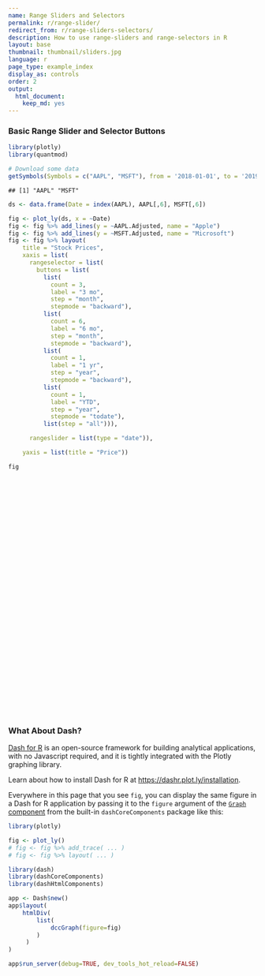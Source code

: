 ```yaml
---
name: Range Sliders and Selectors
permalink: r/range-slider/
redirect_from: r/range-sliders-selectors/
description: How to use range-sliders and range-selectors in R
layout: base
thumbnail: thumbnail/sliders.jpg
language: r
page_type: example_index
display_as: controls
order: 2
output:
  html_document:
    keep_md: yes
---
```



### Basic Range Slider and Selector Buttons


```r
library(plotly)
library(quantmod)

# Download some data
getSymbols(Symbols = c("AAPL", "MSFT"), from = '2018-01-01', to = '2019-01-01')
```

```
## [1] "AAPL" "MSFT"
```

```r
ds <- data.frame(Date = index(AAPL), AAPL[,6], MSFT[,6])

fig <- plot_ly(ds, x = ~Date)
fig <- fig %>% add_lines(y = ~AAPL.Adjusted, name = "Apple")
fig <- fig %>% add_lines(y = ~MSFT.Adjusted, name = "Microsoft")
fig <- fig %>% layout(
    title = "Stock Prices",
    xaxis = list(
      rangeselector = list(
        buttons = list(
          list(
            count = 3,
            label = "3 mo",
            step = "month",
            stepmode = "backward"),
          list(
            count = 6,
            label = "6 mo",
            step = "month",
            stepmode = "backward"),
          list(
            count = 1,
            label = "1 yr",
            step = "year",
            stepmode = "backward"),
          list(
            count = 1,
            label = "YTD",
            step = "year",
            stepmode = "todate"),
          list(step = "all"))),

      rangeslider = list(type = "date")),

    yaxis = list(title = "Price"))

fig
```

<div id="htmlwidget-60ca822899f826d4ee0f" style="width:672px;height:480px;" class="plotly html-widget"></div>
<script type="application/json" data-for="htmlwidget-60ca822899f826d4ee0f">{"x":{"visdat":{"1a8a33f90add":["function () ","plotlyVisDat"]},"cur_data":"1a8a33f90add","attrs":{"1a8a33f90add":{"x":{},"alpha_stroke":1,"sizes":[10,100],"spans":[1,20],"y":{},"type":"scatter","mode":"lines","name":"Apple","inherit":true},"1a8a33f90add.1":{"x":{},"alpha_stroke":1,"sizes":[10,100],"spans":[1,20],"y":{},"type":"scatter","mode":"lines","name":"Microsoft","inherit":true}},"layout":{"margin":{"b":40,"l":60,"t":25,"r":10},"title":"Stock Prices","xaxis":{"domain":[0,1],"automargin":true,"rangeselector":{"buttons":[{"count":3,"label":"3 mo","step":"month","stepmode":"backward"},{"count":6,"label":"6 mo","step":"month","stepmode":"backward"},{"count":1,"label":"1 yr","step":"year","stepmode":"backward"},{"count":1,"label":"YTD","step":"year","stepmode":"todate"},{"step":"all"}]},"rangeslider":{"type":"date"},"title":"Date"},"yaxis":{"domain":[0,1],"automargin":true,"title":"Price"},"hovermode":"closest","showlegend":true},"source":"A","config":{"modeBarButtonsToAdd":["hoverclosest","hovercompare"],"showSendToCloud":false},"data":[{"x":["2018-01-02","2018-01-03","2018-01-04","2018-01-05","2018-01-08","2018-01-09","2018-01-10","2018-01-11","2018-01-12","2018-01-16","2018-01-17","2018-01-18","2018-01-19","2018-01-22","2018-01-23","2018-01-24","2018-01-25","2018-01-26","2018-01-29","2018-01-30","2018-01-31","2018-02-01","2018-02-02","2018-02-05","2018-02-06","2018-02-07","2018-02-08","2018-02-09","2018-02-12","2018-02-13","2018-02-14","2018-02-15","2018-02-16","2018-02-20","2018-02-21","2018-02-22","2018-02-23","2018-02-26","2018-02-27","2018-02-28","2018-03-01","2018-03-02","2018-03-05","2018-03-06","2018-03-07","2018-03-08","2018-03-09","2018-03-12","2018-03-13","2018-03-14","2018-03-15","2018-03-16","2018-03-19","2018-03-20","2018-03-21","2018-03-22","2018-03-23","2018-03-26","2018-03-27","2018-03-28","2018-03-29","2018-04-02","2018-04-03","2018-04-04","2018-04-05","2018-04-06","2018-04-09","2018-04-10","2018-04-11","2018-04-12","2018-04-13","2018-04-16","2018-04-17","2018-04-18","2018-04-19","2018-04-20","2018-04-23","2018-04-24","2018-04-25","2018-04-26","2018-04-27","2018-04-30","2018-05-01","2018-05-02","2018-05-03","2018-05-04","2018-05-07","2018-05-08","2018-05-09","2018-05-10","2018-05-11","2018-05-14","2018-05-15","2018-05-16","2018-05-17","2018-05-18","2018-05-21","2018-05-22","2018-05-23","2018-05-24","2018-05-25","2018-05-29","2018-05-30","2018-05-31","2018-06-01","2018-06-04","2018-06-05","2018-06-06","2018-06-07","2018-06-08","2018-06-11","2018-06-12","2018-06-13","2018-06-14","2018-06-15","2018-06-18","2018-06-19","2018-06-20","2018-06-21","2018-06-22","2018-06-25","2018-06-26","2018-06-27","2018-06-28","2018-06-29","2018-07-02","2018-07-03","2018-07-05","2018-07-06","2018-07-09","2018-07-10","2018-07-11","2018-07-12","2018-07-13","2018-07-16","2018-07-17","2018-07-18","2018-07-19","2018-07-20","2018-07-23","2018-07-24","2018-07-25","2018-07-26","2018-07-27","2018-07-30","2018-07-31","2018-08-01","2018-08-02","2018-08-03","2018-08-06","2018-08-07","2018-08-08","2018-08-09","2018-08-10","2018-08-13","2018-08-14","2018-08-15","2018-08-16","2018-08-17","2018-08-20","2018-08-21","2018-08-22","2018-08-23","2018-08-24","2018-08-27","2018-08-28","2018-08-29","2018-08-30","2018-08-31","2018-09-04","2018-09-05","2018-09-06","2018-09-07","2018-09-10","2018-09-11","2018-09-12","2018-09-13","2018-09-14","2018-09-17","2018-09-18","2018-09-19","2018-09-20","2018-09-21","2018-09-24","2018-09-25","2018-09-26","2018-09-27","2018-09-28","2018-10-01","2018-10-02","2018-10-03","2018-10-04","2018-10-05","2018-10-08","2018-10-09","2018-10-10","2018-10-11","2018-10-12","2018-10-15","2018-10-16","2018-10-17","2018-10-18","2018-10-19","2018-10-22","2018-10-23","2018-10-24","2018-10-25","2018-10-26","2018-10-29","2018-10-30","2018-10-31","2018-11-01","2018-11-02","2018-11-05","2018-11-06","2018-11-07","2018-11-08","2018-11-09","2018-11-12","2018-11-13","2018-11-14","2018-11-15","2018-11-16","2018-11-19","2018-11-20","2018-11-21","2018-11-23","2018-11-26","2018-11-27","2018-11-28","2018-11-29","2018-11-30","2018-12-03","2018-12-04","2018-12-06","2018-12-07","2018-12-10","2018-12-11","2018-12-12","2018-12-13","2018-12-14","2018-12-17","2018-12-18","2018-12-19","2018-12-20","2018-12-21","2018-12-24","2018-12-26","2018-12-27","2018-12-28","2018-12-31"],"y":[41.248283,41.241093,41.432659,41.904381,41.748741,41.743942,41.734367,41.971424,42.404842,42.189323,42.886147,42.924446,42.732887,42.383289,42.392864,41.717602,40.972908,41.068684,40.218628,39.981571,40.091713,40.175526,38.432304,37.472095,39.038128,38.202423,37.15123,37.605637,39.12035,39.512249,40.240753,41.591965,41.457321,41.317875,41.130344,41.474152,42.195438,43.029736,42.890289,42.825371,42.075233,42.366158,42.51281,42.476749,42.082443,42.54166,43.27256,43.690922,43.270164,42.902309,42.952797,42.801323,42.147358,42.132927,41.178421,40.596588,39.656502,41.53907,40.473957,40.02676,40.339329,40.074852,40.485989,41.26017,41.546288,40.483585,40.885101,41.654476,41.459728,41.868458,42.010319,42.272381,42.854221,42.75806,41.546288,39.844044,39.728634,39.17564,39.346352,39.483391,39.026581,39.73344,40.656689,42.452702,42.52964,44.198227,44.518002,44.731976,45.046944,45.691288,45.517521,45.411312,44.998596,45.41856,45.131355,44.967224,45.285816,45.172379,45.462009,45.411312,45.515106,45.350983,45.25444,45.102383,45.915756,46.299511,46.656723,46.818432,46.692924,46.268135,46.154701,46.408123,46.026779,46.050911,45.577854,45.553726,44.817585,45.013088,44.76207,44.631737,43.96801,44.513466,44.448315,44.771729,44.677593,45.177204,44.390377,44.747585,45.367878,45.997814,45.942303,45.346157,46.106426,46.178833,46.077465,46.207798,45.954369,46.311581,46.205383,46.246422,46.581898,47.021168,46.873936,46.094368,45.836117,45.927818,48.633438,50.055027,50.199841,50.46051,49.987453,50.021236,50.41465,50.264492,50.589039,50.802177,50.920856,51.666847,52.698635,52.185165,52.083431,52.085861,52.192425,52.354713,52.785824,53.212101,54.006527,54.503048,55.132782,55.309578,54.948704,54.035599,53.599628,52.880283,54.217247,53.543922,54.83728,54.214825,52.771294,52.85849,52.889969,53.292027,52.718006,53.476101,53.815186,53.38649,54.483673,54.675014,55.043156,55.532417,56.208157,55.219971,54.323811,54.197872,54.948704,52.403145,51.940529,53.795811,52.645348,53.805496,53.572987,52.320793,53.117638,53.442196,53.94598,52.095543,53.236328,52.388607,51.405262,51.661999,53.008656,53.822456,50.252373,48.82579,49.353802,50.850616,50.673199,49.696133,47.192738,46.721222,45.40147,46.521927,47.037189,45.173004,43.014736,42.966122,41.874836,42.441132,42.348782,43.9772,43.63937,43.403614,44.920235,42.944252,42.465443,40.951252,41.221031,40.985283,41.099506,41.549145,40.219673,39.845379,40.363068,39.10408,38.117306,36.634705,35.686817,38.19994,37.95203,37.971474,38.338478],"type":"scatter","mode":"lines","name":"Apple","marker":{"color":"rgba(31,119,180,1)","line":{"color":"rgba(31,119,180,1)"}},"error_y":{"color":"rgba(31,119,180,1)"},"error_x":{"color":"rgba(31,119,180,1)"},"line":{"color":"rgba(31,119,180,1)"},"xaxis":"x","yaxis":"y","frame":null},{"x":["2018-01-02","2018-01-03","2018-01-04","2018-01-05","2018-01-08","2018-01-09","2018-01-10","2018-01-11","2018-01-12","2018-01-16","2018-01-17","2018-01-18","2018-01-19","2018-01-22","2018-01-23","2018-01-24","2018-01-25","2018-01-26","2018-01-29","2018-01-30","2018-01-31","2018-02-01","2018-02-02","2018-02-05","2018-02-06","2018-02-07","2018-02-08","2018-02-09","2018-02-12","2018-02-13","2018-02-14","2018-02-15","2018-02-16","2018-02-20","2018-02-21","2018-02-22","2018-02-23","2018-02-26","2018-02-27","2018-02-28","2018-03-01","2018-03-02","2018-03-05","2018-03-06","2018-03-07","2018-03-08","2018-03-09","2018-03-12","2018-03-13","2018-03-14","2018-03-15","2018-03-16","2018-03-19","2018-03-20","2018-03-21","2018-03-22","2018-03-23","2018-03-26","2018-03-27","2018-03-28","2018-03-29","2018-04-02","2018-04-03","2018-04-04","2018-04-05","2018-04-06","2018-04-09","2018-04-10","2018-04-11","2018-04-12","2018-04-13","2018-04-16","2018-04-17","2018-04-18","2018-04-19","2018-04-20","2018-04-23","2018-04-24","2018-04-25","2018-04-26","2018-04-27","2018-04-30","2018-05-01","2018-05-02","2018-05-03","2018-05-04","2018-05-07","2018-05-08","2018-05-09","2018-05-10","2018-05-11","2018-05-14","2018-05-15","2018-05-16","2018-05-17","2018-05-18","2018-05-21","2018-05-22","2018-05-23","2018-05-24","2018-05-25","2018-05-29","2018-05-30","2018-05-31","2018-06-01","2018-06-04","2018-06-05","2018-06-06","2018-06-07","2018-06-08","2018-06-11","2018-06-12","2018-06-13","2018-06-14","2018-06-15","2018-06-18","2018-06-19","2018-06-20","2018-06-21","2018-06-22","2018-06-25","2018-06-26","2018-06-27","2018-06-28","2018-06-29","2018-07-02","2018-07-03","2018-07-05","2018-07-06","2018-07-09","2018-07-10","2018-07-11","2018-07-12","2018-07-13","2018-07-16","2018-07-17","2018-07-18","2018-07-19","2018-07-20","2018-07-23","2018-07-24","2018-07-25","2018-07-26","2018-07-27","2018-07-30","2018-07-31","2018-08-01","2018-08-02","2018-08-03","2018-08-06","2018-08-07","2018-08-08","2018-08-09","2018-08-10","2018-08-13","2018-08-14","2018-08-15","2018-08-16","2018-08-17","2018-08-20","2018-08-21","2018-08-22","2018-08-23","2018-08-24","2018-08-27","2018-08-28","2018-08-29","2018-08-30","2018-08-31","2018-09-04","2018-09-05","2018-09-06","2018-09-07","2018-09-10","2018-09-11","2018-09-12","2018-09-13","2018-09-14","2018-09-17","2018-09-18","2018-09-19","2018-09-20","2018-09-21","2018-09-24","2018-09-25","2018-09-26","2018-09-27","2018-09-28","2018-10-01","2018-10-02","2018-10-03","2018-10-04","2018-10-05","2018-10-08","2018-10-09","2018-10-10","2018-10-11","2018-10-12","2018-10-15","2018-10-16","2018-10-17","2018-10-18","2018-10-19","2018-10-22","2018-10-23","2018-10-24","2018-10-25","2018-10-26","2018-10-29","2018-10-30","2018-10-31","2018-11-01","2018-11-02","2018-11-05","2018-11-06","2018-11-07","2018-11-08","2018-11-09","2018-11-12","2018-11-13","2018-11-14","2018-11-15","2018-11-16","2018-11-19","2018-11-20","2018-11-21","2018-11-23","2018-11-26","2018-11-27","2018-11-28","2018-11-29","2018-11-30","2018-12-03","2018-12-04","2018-12-06","2018-12-07","2018-12-10","2018-12-11","2018-12-12","2018-12-13","2018-12-14","2018-12-17","2018-12-18","2018-12-19","2018-12-20","2018-12-21","2018-12-24","2018-12-26","2018-12-27","2018-12-28","2018-12-31"],"y":[81.848267,82.229202,82.952927,83.981384,84.067101,84.009964,83.629051,83.876633,85.324104,84.133743,85.838326,85.800232,85.705025,87.238182,87.514336,87.438156,87.923828,89.571259,89.437935,88.314255,90.475914,89.761719,87.40007,83.800453,86.971535,85.333611,80.953156,83.97187,84.876534,85.543129,86.882576,88.652588,88.021118,88.709976,87.533173,87.762787,89.992027,91.293198,90.125961,89.714554,88.834343,89.025688,89.590187,89.284019,89.800659,90.346016,92.364761,92.584808,90.326881,89.791107,90.106827,90.508659,88.87262,89.102242,88.480347,85.9067,83.409576,89.724113,85.600525,85.523994,87.322678,84.691612,85.830154,88.336845,88.384659,86.327667,86.844299,88.863052,87.887169,89.532784,89.054398,90.09726,91.915077,92.269089,91.953369,90.891373,91.226219,89.092674,88.317696,90.183372,91.675896,89.475365,90.891373,89.465797,90.001587,91.044434,92.058609,91.666321,92.747467,93.675514,93.474579,93.790321,93.111031,93.35125,92.419197,92.592148,93.783661,93.687569,94.8022,94.465897,94.513947,94.177628,95.080879,94.975159,96.848907,97.694504,98.194183,98.482452,96.935394,97.656082,97.098747,97.348587,96.906578,97.454285,96.214722,96.916176,96.916176,97.886703,97.185242,96.48378,94.542778,95.205795,93.726021,94.773376,94.754158,96.099434,95.176964,95.859207,97.204475,97.867462,98.126907,97.992393,100.11599,101.307495,100.807823,101.807144,101.009613,100.317764,102.114647,103.748177,103.450317,106.496338,105.333649,103.469521,101.24984,101.932083,102.124268,103.363815,103.815445,103.901909,104.622589,105.208725,105.381699,104.737892,103.978783,105.275993,103.848396,103.829109,103.771217,103.086357,102.227875,103.269638,103.75193,104.562195,105.719719,106.356346,108.054047,107.986511,108.35305,107.755005,104.649017,104.89016,104.378922,105.507515,107.301636,107.755005,108.912521,109.356247,108.169792,109.201904,107.745354,109.549156,110.214729,110.610222,110.398018,109.944649,110.359421,110.320831,111.516945,111.073219,111.092506,108.796761,108.160118,106.925446,108.28553,102.401512,102.160355,105.690781,103.79052,107.070145,106.790421,104.658661,104.812988,105.74865,104.272812,98.697449,104.465744,103.173187,100.173279,100.057541,103.028488,102.170006,102.401512,103.703705,103.906273,107.996155,107.79361,105.690781,103.086357,103.1539,101.691063,103.928902,104.907364,101.35199,98.532898,99.889145,99.850403,103.144211,103.793266,107.648956,106.747993,107.426125,108.588638,105.130165,105.779243,101.545738,104.22921,105.197968,105.672676,106.031113,102.717941,99.676033,100.722313,100.451035,98.339142,95.161606,91.189674,97.418823,98.019447,97.254112,98.39727],"type":"scatter","mode":"lines","name":"Microsoft","marker":{"color":"rgba(255,127,14,1)","line":{"color":"rgba(255,127,14,1)"}},"error_y":{"color":"rgba(255,127,14,1)"},"error_x":{"color":"rgba(255,127,14,1)"},"line":{"color":"rgba(255,127,14,1)"},"xaxis":"x","yaxis":"y","frame":null}],"highlight":{"on":"plotly_click","persistent":false,"dynamic":false,"selectize":false,"opacityDim":0.2,"selected":{"opacity":1},"debounce":0},"shinyEvents":["plotly_hover","plotly_click","plotly_selected","plotly_relayout","plotly_brushed","plotly_brushing","plotly_clickannotation","plotly_doubleclick","plotly_deselect","plotly_afterplot","plotly_sunburstclick"],"base_url":"https://plot.ly"},"evals":[],"jsHooks":[]}</script>

### What About Dash?

[Dash for R](https://dashr.plot.ly/) is an open-source framework for building analytical applications, with no Javascript required, and it is tightly integrated with the Plotly graphing library. 

Learn about how to install Dash for R at https://dashr.plot.ly/installation.

Everywhere in this page that you see `fig`, you can display the same figure in a Dash for R application by passing it to the `figure` argument of the [`Graph` component](https://dashr.plot.ly/dash-core-components/graph) from the built-in `dashCoreComponents` package like this:


```r
library(plotly)

fig <- plot_ly() 
# fig <- fig %>% add_trace( ... )
# fig <- fig %>% layout( ... ) 

library(dash)
library(dashCoreComponents)
library(dashHtmlComponents)

app <- Dash$new()
app$layout(
    htmlDiv(
        list(
            dccGraph(figure=fig) 
        )
     )
)

app$run_server(debug=TRUE, dev_tools_hot_reload=FALSE)
```
